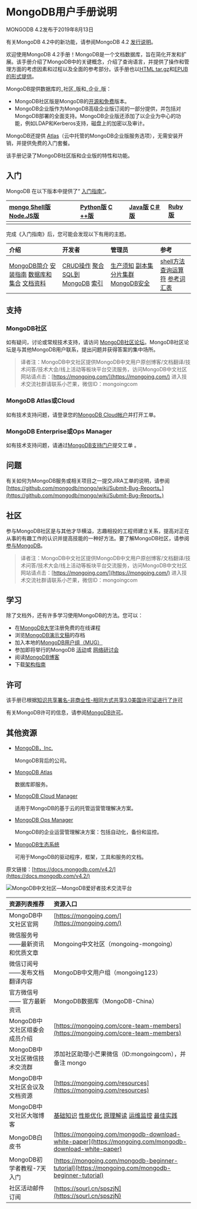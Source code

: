 # MongoDB用户手册说明

MONGODB 4.2发布于2019年8月13日

有关MongoDB 4.2中的新功能，请参阅MongoDB 4.2 [发行说明](https://docs.mongodb.com/v4.2/release-notes/4.2/)。

欢迎使用MongoDB 4.2手册！MongoDB是一个文档数据库，旨在简化开发和扩展。该手册介绍了MongoDB中的关键概念，介绍了查询语言，并提供了操作和管理方面的考虑因素和过程以及全面的参考部分。该手册也以[HTML tar.gz](https://docs.mongodb.com/v4.2/manual.tar.gz)和[EPUB的形式提供](https://docs.mongodb.com/v4.2/MongoDB-manual.epub)。

MongoDB提供数据库的_社区_版和_企业_版：

* MongoDB社区版是MongoDB的[开源和免费](https://github.com/mongodb/mongo/)版本。
* MongoDB企业版作为MongoDB高级企业版订阅的一部分提供，并包括对MongoDB部署的全面支持。MongoDB企业版还添加了以企业为中心的功能，例如LDAP和Kerberos支持，磁盘上的加密以及审计。

MongoDB还提供 [Atlas](https://www.mongodb.com/cloud/atlas?tck=docs_server)（云中托管的MongoDB企业版服务选项），无需安装开销，并提供免费的入门套餐。

该手册记录了MongoDB社区版和企业版的特性和功能。

## 入门

MongoDB 在以下版本中提供了“ [入门指南”](https://docs.mongodb.com/getting-started/shell)。

| [mongo Shell版](https://docs.mongodb.com/v4.2/tutorial/getting-started/) [Node.JS版](http://mongodb.github.io/node-mongodb-native/3.4/quick-start/quick-start/) | [Python版](https://docs.mongodb.com/drivers/pymongo) [C ++版](https://mongodb.github.io/mongo-cxx-driver/mongocxx-v3/tutorial/) | [Java版](https://mongodb.github.io/mongo-java-driver/) [C＃版](http://mongodb.github.io/mongo-csharp-driver/) | [Ruby版](https://docs.mongodb.com/ruby-driver/current/quick-start/) |
| :--- | :--- | :--- | :--- |
|  |  |  |  |

完成《入门指南》后，您可能会发现以下有用的主题。

| 介绍 | 开发者 | 管理员 | 参考 |
| :--- | :--- | :--- | :--- |
| [MongoDB简介](https://docs.mongodb.com/v4.2/introduction/) [安装指南](https://docs.mongodb.com/v4.2/installation/) [数据库和集合](https://docs.mongodb.com/v4.2/core/databases-and-collections/) [文档资料](https://docs.mongodb.com/v4.2/core/document/) | [CRUD操作](https://docs.mongodb.com/v4.2/crud/) [聚合](https://docs.mongodb.com/v4.2/aggregation/) [SQL到MongoDB](https://docs.mongodb.com/v4.2/reference/sql-comparison/) [索引](https://docs.mongodb.com/v4.2/indexes/) | [生产须知](https://docs.mongodb.com/v4.2/administration/production-notes/) [副本集](https://docs.mongodb.com/v4.2/replication/) [分片集群](https://docs.mongodb.com/v4.2/sharding/) [MongoDB安全](https://docs.mongodb.com/v4.2/security/) | [shell方法](https://docs.mongodb.com/v4.2/reference/method/) [查询运算符](https://docs.mongodb.com/v4.2/reference/operator/) [参考](https://docs.mongodb.com/v4.2/reference/)[词汇表](https://docs.mongodb.com/v4.2/reference/glossary/) |

## 支持

### MongoDB社区

如有疑问，讨论或常规技术支持，请访问 [MongoDB社区论坛](https://community.mongodb.com/)。MongoDB社区论坛是与其他MongoDB用户联系，提出问题并获得答案的集中场所。

> 译者注：MongoDB中文社区提供MongoDB中文用户原创博客/文档翻译/技术问答/技术大会/线上活动等板块平台交流服务，访问MongoDB中文社区网站请点击：[https://mongoing.com/](https://mongoing.com/) 进入技术交流社群请联系小芒果，微信ID：mongoingcom

### MongoDB Atlas或Cloud

如有技术支持问题，请登录您的[MongoDB Cloud帐户](https://cloud.mongodb.com/user)并打开工单。

### MongoDB Enterprise或Ops Manager

如有技术支持问题，请通过[MongoDB支持门户](https://support.mongodb.com/)提交工单 。

## 问题

有关如何为MongoDB服务或相关项目之一提交JIRA工单的说明，请参阅 [https://github.com/mongodb/mongo/wiki/Submit-Bug-Reports。](https://github.com/mongodb/mongo/wiki/Submit-Bug-Reports。)

## 社区

参与MongoDB社区是与其他才华横溢，志趣相投的工程师建立关系，提高对正在从事的有趣工作的认识并提高技能的一种好方法。要了解MongoDB社区，请参阅 [参与MongoDB](http://www.mongodb.org/get-involved?tck=docs_server)。

> 译者注：MongoDB中文社区提供MongoDB中文用户原创博客/文档翻译/技术问答/技术大会/线上活动等板块平台交流服务，访问MongoDB中文社区网站请点击：[https://mongoing.com/](https://mongoing.com/) 进入技术交流社群请联系小芒果，微信ID：mongoingcom

## 学习

除了文档外，还有许多学习使用MongoDB的方法。您可以：

* 在[MongoDB大学](https://university.mongodb.com/?tck=docs_server)注册免费的在线课程
* 浏览[MongoDB演示文稿](https://www.mongodb.com/presentations?tck=docs_server)的存档
* 加入本地的[MongoDB用户组（MUG）](https://www.mongodb.org/user-groups?tck=docs_server)
* 参加即将举行的MongoDB [活动](http://www.mongodb.com/events?tck=docs_server)或 [网络研讨会](http://www.mongodb.com/webinars?tck=docs_server)
* 阅读[MongoDB博客](http://www.mongodb.com/blog?tck=docs_server)
* 下载[架构指南](https://www.mongodb.com/lp/whitepaper/architecture-guide?tck=docs_server)

## 许可

该手册已根据[知识共享署名-非商业性-相同方式共享3.0美国许可证进行了许可](http://creativecommons.org/licenses/by-nc-sa/3.0/us/)

有关MongoDB许可的信息，请参阅[MongoDB许可](https://www.mongodb.org/about/licensing/)。

## 其他资源

* [MongoDB，Inc.](https://www.mongodb.com/?tck=docs_server)

  MongoDB背后的公司。

* [MongoDB Atlas](https://www.mongodb.com/cloud?tck=docs_server)

  数据库即服务。

* [MongoDB Cloud Manager](https://www.mongodb.com/cloud/cloud-manager/?tck=docs_server)

  适用于MongoDB的基于云的托管运营管理解决方案。

* [MongoDB Ops Manager](https://docs.opsmanager.mongodb.com/current/?tck=docs_server)

  MongoDB的企业运营管理解决方案：包括自动化，备份和监控。

* [MongoDB生态系统](https://docs.mongodb.com/ecosystem/?tck=docs_server)

  可用于MongoDB的驱动程序，框架，工具和服务的文档。

原文链接：[https://docs.mongodb.com/v4.2/](https://docs.mongodb.com/v4.2/)


![MongoDB&#x4E2D;&#x6587;&#x793E;&#x533A;&#x2014;MongoDB&#x7231;&#x597D;&#x8005;&#x6280;&#x672F;&#x4EA4;&#x6D41;&#x5E73;&#x53F0;](https://mongoing.com/wp-content/uploads/2020/09/6de8a4680ef684d-2.png)

| 资源列表推荐 | 资源入口 |
| :--- | :--- |
| MongoDB中文社区官网 | [https://mongoing.com/](https://mongoing.com/) |
| 微信服务号 ——最新资讯和优质文章 | Mongoing中文社区（mongoing-mongoing） |
| 微信订阅号 ——发布文档翻译内容 | MongoDB中文用户组（mongoing123） |
| 官方微信号 —— 官方最新资讯 | MongoDB数据库（MongoDB-China） |
| MongoDB中文社区组委会成员介绍 | [https://mongoing.com/core-team-members](https://mongoing.com/core-team-members) |
| MongoDB中文社区微信技术交流群 | 添加社区助理小芒果微信（ID:mongoingcom），并备注 mongo |
| MongoDB中文社区会议及文档资源 | [https://mongoing.com/resources](https://mongoing.com/resources) |
| MongoDB中文社区大咖博客 |  [基础知识](https://mongoing.com/basic-knowledge)  [性能优化](https://mongoing.com/performance-optimization)  [原理解读](https://mongoing.com/interpretation-of-principles)  [运维监控](https://mongoing.com/operation-and-maintenance-monitoring)  [最佳实践](https://mongoing.com/best-practices)  |
| MongoDB白皮书 | [https://mongoing.com/mongodb-download-white-paper](https://mongoing.com/mongodb-download-white-paper) |
| MongoDB初学者教程-7天入门 | [https://mongoing.com/mongodb-beginner-tutorial](https://mongoing.com/mongodb-beginner-tutorial) |
| 社区活动邮件订阅 | [https://sourl.cn/spszjN](https://sourl.cn/spszjN) |


